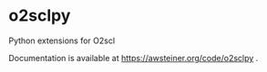 # o2sclpy
Python extensions for O2scl

Documentation is available at https://awsteiner.org/code/o2sclpy .
